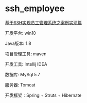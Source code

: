 # ssh_employee
[基于SSH实现员工管理系统之案例实现篇](https://www.imooc.com/learn/679)

开发平台: win10

Java版本: 1.8

项目管理工具: maven

开发工具: Intellij IDEA

数据库: MySql 5.7

服务器: Tomcat

开发框架：Spring + Struts + Hibernate
